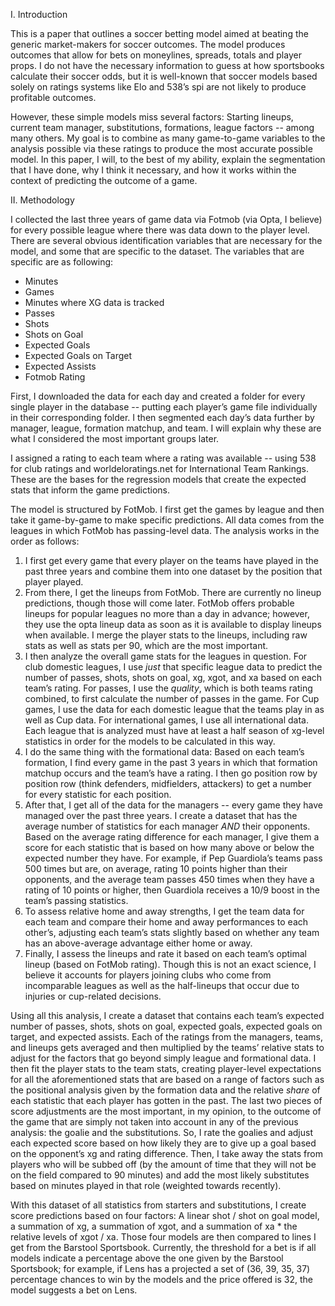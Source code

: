 I. Introduction

This is a paper that outlines a soccer betting model aimed at beating the generic market-makers for soccer outcomes. The model produces outcomes that allow for bets on moneylines, spreads, totals and player props. I do not have the necessary information to guess at how sportsbooks calculate their soccer odds, but it is well-known that soccer models based solely on ratings systems like Elo and 538’s spi are not likely to produce profitable outcomes. 

However, these simple models miss several factors: Starting lineups, current team manager, substitutions, formations, league factors -- among many others. My goal is to combine as many game-to-game variables to the analysis possible via these ratings to produce the most accurate possible model. In this paper, I will, to the best of my ability, explain the segmentation that I have done, why I think it necessary, and how it works within the context of predicting the outcome of a game. 

II. Methodology

I collected the last three years of game data via Fotmob (via Opta, I believe) for every possible league where there was data down to the player level. There are several obvious identification variables that are necessary for the model, and some that are specific to the dataset. The variables that are specific are as following:

-	Minutes
-	Games
-	Minutes where XG data is tracked
-	Passes
-	Shots
-	Shots on Goal
-	Expected Goals
-	Expected Goals on Target
-	Expected Assists
-	Fotmob Rating

First, I downloaded the data for each day and created a folder for every single player in the database -- putting each player’s game file individually in their corresponding folder. I then segmented each day’s data further by manager, league, formation matchup, and team. I will explain why these are what I considered the most important groups later. 

I assigned a rating to each team where a rating was available -- using 538 for club ratings and worldeloratings.net for International Team Rankings. These are the bases for the regression models that create the expected stats that inform the game predictions. 

The model is structured by FotMob. I first get the games by league and then take it game-by-game to make specific predictions. All data comes from the leagues in which FotMob has passing-level data. The analysis works in the order as follows:

1.	I first get every game that every player on the teams have played in the past three years and combine them into one dataset by the position that player played.
2.	From there, I get the lineups from FotMob. There are currently no lineup predictions, though those will come later. FotMob offers probable lineups for popular leagues no more than a day in advance; however, they use the opta lineup data as soon as it is available to display lineups when available. I merge the player stats to the lineups, including raw stats as well as stats per 90, which are the most important. 
3.	I then analyze the overall game stats for the leagues in question. For club domestic leagues, I use *just* that specific league data to predict the number of passes, shots, shots on goal, xg, xgot, and xa based on each team’s rating. For passes, I use the *quality*, which is both teams rating combined, to first calculate the number of passes in the game. For Cup games, I use the data for each domestic league that the teams play in as well as Cup data. For international games, I use all international data. Each league that is analyzed must have at least a half season of xg-level statistics in order for the models to be calculated in this way. 
4.	I do the same thing with the formational data: Based on each team’s formation, I find every game in the past 3 years in which that formation matchup occurs and the team’s have a rating. I then go position row by position row (think defenders, midfielders, attackers) to get a number for every statistic for each position.  
5.	After that, I get all of the data for the managers -- every game they have managed over the past three years. I create a dataset that has the average number of statistics for each manager *AND* their opponents. Based on the average rating difference for each manager, I give them a score for each statistic that is based on how many above or below the expected number they have. For example, if Pep Guardiola’s teams pass 500 times but are, on average, rating 10 points higher than their opponents, and the average team passes 450 times when they have a rating of 10 points or higher, then Guardiola receives a 10/9 boost in the team’s passing statistics. 
6.	To assess relative home and away strengths, I get the team data for each team and compare their home and away performances to each other’s, adjusting each team’s stats slightly based on whether any team has an above-average advantage either home or away. 
7.	Finally, I assess the lineups and rate it based on each team’s optimal lineup (based on FotMob rating). Though this is not an exact science, I believe it accounts for players joining clubs who come from incomparable leagues as well as the half-lineups that occur due to injuries or cup-related decisions. 

Using all this analysis, I create a dataset that contains each team’s expected number of passes, shots, shots on goal, expected goals, expected goals on target, and expected assists. Each of the ratings from the managers, teams, and lineups gets averaged and then multiplied by the teams’ relative stats to adjust for the factors that go beyond simply league and formational data. I then fit the player stats to the team stats, creating player-level expectations for all the aforementioned stats that are based on a range of factors such as the positional analysis given by the formation data and the relative *share* of each statistic that each player has gotten in the past. The last two pieces of score adjustments are the most important, in my opinion, to the outcome of the game that are simply not taken into account in any of the previous analysis: the goalie and the substitutions. So, I rate the goalies and adjust each expected score based on how likely they are to give up a goal based on the opponent’s xg and rating difference. Then, I take away the stats from players who will be subbed off (by the amount of time that they will not be on the field compared to 90 minutes) and add the most likely substitutes based on minutes played in that role (weighted towards recently). 

With this dataset of all statistics from starters and substitutions, I create score predictions based on four factors: A linear shot / shot on goal model, a summation of xg, a summation of xgot, and a summation of xa * the relative levels of xgot / xa. Those four models are then compared to lines I get from the Barstool Sportsbook. Currently, the threshold for a bet is if all models indicate a percentage above the one given by the Barstool Sportsbook; for example, if Lens has a projected a set of (36, 39, 35, 37) percentage chances to win by the models and the price offered is 32, the model suggests a bet on Lens.  



